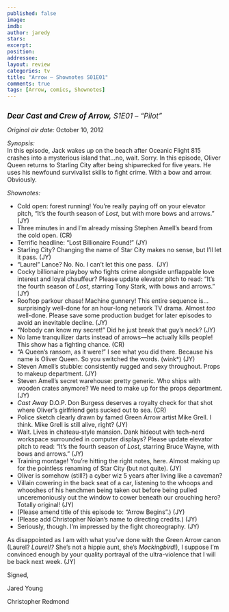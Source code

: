 ```yaml
---
published: false
image: 
imdb: 
author: jaredy 
stars: 
excerpt: 
position: 
addressee: 
layout: review
categories: tv
title: "Arrow — Shownotes S01E01"
comments: true
tags: [Arrow, comics, Shownotes]
---
```

<div><p><span class="full-image-block ssNonEditable"><a href="/content/2012/10/24/arrow-shownotes.html"><img src="http://static.squarespace.com/static/5005f6bcc4aa41161b33e89e/5329cf1fe4b07c068ebf74de/5329cf1fe4b07c068ebf76df/1351103788048/arrow-s1e1.jpg" alt="" /></a></span></p>
<p><span style="font-size:120%;"><strong><em>Dear Cast and Crew of Arrow,</em></strong><em> S1E01 &ndash; &ldquo;Pilot&rdquo;</em><em>&nbsp;</em></span></p>
<p><em>Original air date:</em> October 10, 2012</p>
<p><em>Synopsis:<br /></em>In this episode, Jack wakes up on the beach after Oceanic Flight 815 crashes into a mysterious island that&hellip;no, wait. Sorry. In this episode, Oliver Queen returns to Starling City after being shipwrecked for five years. He uses his newfound survivalist skills to fight crime. With a bow and arrow. Obviously.</p>
<p><em>Shownotes:</em></p>
<ul>
<li>Cold open: forest running! You&rsquo;re really paying off on your elevator pitch, &ldquo;It&rsquo;s the fourth season of <em>Lost</em>, but with more bows and arrows.&rdquo; (JY)</li>
<li>Three minutes in and I&rsquo;m already missing Stephen Amell&rsquo;s beard from the cold open. (CR)</li>
<li>Terrific headline: &ldquo;Lost Billionaire Found!&rdquo; (JY)</li>
<li>Starling City? Changing the name of Star City makes no sense, but I&rsquo;ll let it pass. (JY)</li>
<li>&ldquo;Laurel&rdquo; Lance? No. No. I can&rsquo;t let this one pass.&nbsp; (JY)</li>
<li>Cocky billionaire playboy who fights crime alongside unflappable love interest and loyal chauffeur? Please update elevator pitch to read: &ldquo;It&rsquo;s the fourth season of <em>Lost</em>, starring Tony Stark, with bows and arrows.&rdquo; (JY)</li>
<li>Rooftop parkour chase! Machine gunnery! This entire sequence is&hellip;surprisingly well-done for an hour-long network TV drama. Almost <em>too</em> well-done. Please save some production budget for later episodes to avoid an inevitable decline. (JY)</li>
<li>&ldquo;Nobody can know my secret!&rdquo; Did he just break that guy&rsquo;s neck? (JY)</li>
<li>No lame tranquilizer darts instead of arrows&mdash;he actually kills people! This show has a fighting chance. (CR)</li>
<li>&ldquo;A Queen&rsquo;s ransom, as it were!&rdquo; I see what you did there. Because his name is Oliver Queen. So you switched the words. (wink*) (JY)</li>
<li>Steven Amell&rsquo;s stubble: consistently rugged and sexy throughout. Props to makeup department. (JY)</li>
<li>Steven Amell&rsquo;s secret warehouse: pretty generic. Who ships with wooden crates anymore? We need to make up for the props department. (JY)</li>
<li><em>Cast Away</em> D.O.P. Don Burgess deserves a royalty check for that shot where Oliver&rsquo;s girlfriend gets sucked out to sea. (CR)</li>
<li>Police sketch clearly drawn by famed Green Arrow artist Mike Grell. I think. Mike Grell is still alive, right? (JY)</li>
<li>Wait. Lives in chateau-style mansion. Dank hideout with tech-nerd workspace surrounded in computer displays? Please update elevator pitch to read: &ldquo;It&rsquo;s the fourth season of <em>Lost</em>, starring Bruce Wayne, with bows and arrows.&rdquo; (JY)</li>
<li>Training montage! You&rsquo;re hitting the right notes, here. Almost making up for the pointless renaming of Star City (but not quite). (JY)</li>
<li>Oliver is somehow (still?) a cyber wiz 5 years after living like a caveman? </li>
<li>Villain cowering in the back seat of a car, listening to the whoops and whooshes of his henchmen being taken out before being pulled unceremoniously out the window to cower beneath our crouching hero? Totally original! (JY)</li>
<li>(Please amend title of this episode to: &ldquo;Arrow Begins&rdquo;.) (JY)</li>
<li>(Please add Christopher Nolan&rsquo;s name to directing credits.) (JY)</li>
<li>Seriously, though. I&rsquo;m impressed by the fight choreography. (JY)</li>
</ul>
<p>As disappointed as I am with what you&rsquo;ve done with the Green Arrow canon (Laurel? <em>Laurel!?</em> She&rsquo;s not a hippie aunt, she&rsquo;s <em>Mockingbird</em>!), I suppose I&rsquo;m convinced enough by your quality portrayal of the ultra-violence that I will be back next week. (JY)</p>
<p>Signed,</p>
<p>Jared Young</p>
<p>Christopher Redmond</p></div>
